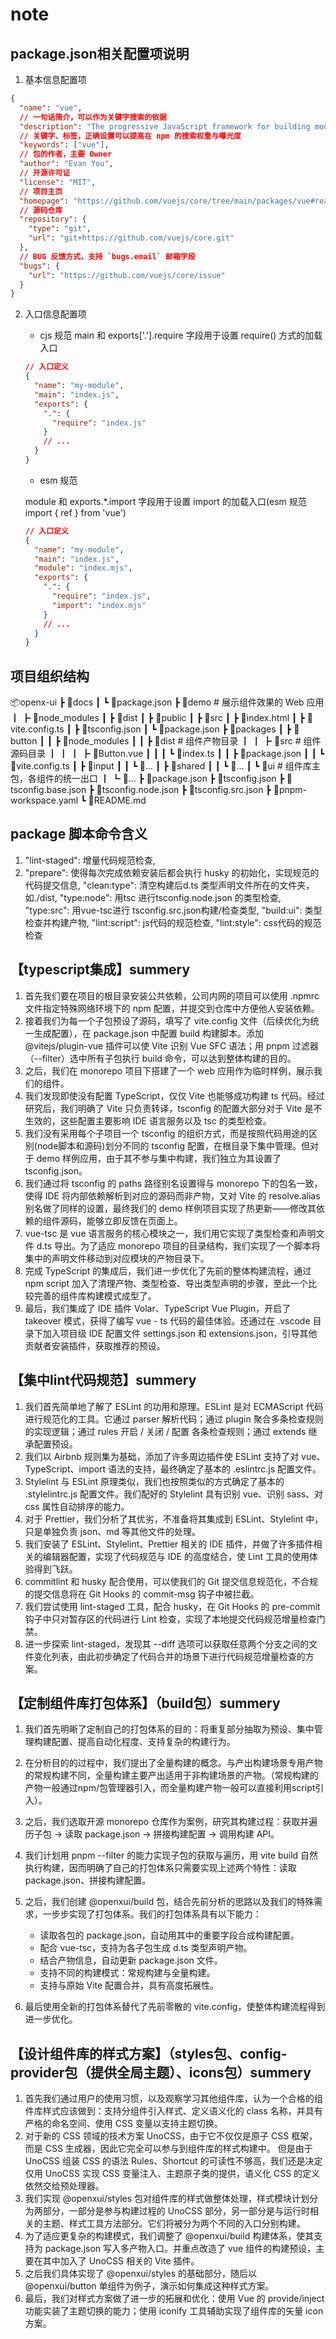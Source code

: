 # note

## package.json相关配置项说明

1.  基本信息配置项

```json
{
  "name": "vue",
  // 一句话简介，可以作为关键字搜索的依据
  "description": "The progressive JavaScript framework for building modern web UI.",
  // 关键字、标签，正确设置可以提高在 npm 的搜索权重与曝光度
  "keywords": ["vue"],
  // 包的作者，主要 Owner
  "author": "Evan You",
  // 开源许可证
  "license": "MIT",
  // 项目主页
  "homepage": "https://github.com/vuejs/core/tree/main/packages/vue#readme",
  // 源码仓库
  "repository": {
    "type": "git",
    "url": "git+https://github.com/vuejs/core.git"
  },
  // BUG 反馈方式，支持 `bugs.email` 邮箱字段
  "bugs": {
    "url": "https://github.com/vuejs/core/issue"
  }
}
```

2.  入口信息配置项

    - cjs 规范
      main 和 exports['.'].require 字段用于设置 require() 方式的加载入口

    ```json
    // 入口定义
    {
      "name": "my-module",
      "main": "index.js",
      "exports": {
        ".": {
          "require": "index.js"
        }
        // ...
      }
    }
    ```

    - esm 规范

    module 和 exports.\*.import 字段用于设置 import 的加载入口(esm 规范 import { ref } from 'vue')

    ```json
    // 入口定义
    {
      "name": "my-module",
      "main": "index.js",
      "module": "index.mjs",
      "exports": {
        ".": {
          "require": "index.js",
          "import": "index.mjs"
        }
        // ...
      }
    }
    ```

## 项目组织结构

📦openx-ui
┣ 📂docs
┃ ┗ 📜package.json
┣ 📂demo # 展示组件效果的 Web 应用
┃ ┣ 📂node_modules
┃ ┣ 📂dist
┃ ┣ 📂public
┃ ┣ 📂src
┃ ┣ 📜index.html
┃ ┣ 📜vite.config.ts
┃ ┣ 📜tsconfig.json
┃ ┗ 📜package.json
┣ 📂packages
┃ ┣ 📂button
┃ ┃ ┣ 📂node_modules
┃ ┃ ┣ 📂dist # 组件产物目录
┃ ┃ ┣ 📂src # 组件源码目录
┃ ┃ ┃ ┣ 📜Button.vue
┃ ┃ ┃ ┗ 📜index.ts
┃ ┃ ┣ 📜package.json
┃ ┃ ┗ 📜vite.config.ts
┃ ┣ 📂input
┃ ┃ ┗ 📜...
┃ ┣ 📂shared
┃ ┃ ┗ 📜...
┃ ┗ 📂ui # 组件库主包，各组件的统一出口
┃ ┗ 📜...
┣ 📜package.json
┣ 📜tsconfig.json
┣ 📜tsconfig.base.json
┣ 📜tsconfig.node.json
┣ 📜tsconfig.src.json
┣ 📜pnpm-workspace.yaml
┗ 📜README.md

## package 脚本命令含义

1. "lint-staged": 增量代码规范检查,
2. "prepare": 使得每次完成依赖安装后都会执行 husky 的初始化，实现规范的代码提交信息,
   "clean:type": 清空构建后d.ts 类型声明文件所在的文件夹，如./dist,
   "type:node": 用tsc 进行tsconfig.node.json 的类型检查,
   "type:src": 用vue-tsc进行 tsconfig.src.json构建/检查类型,
   "build:ui": 类型检查并构建产物,
   "lint:script": js代码的规范检查,
   "lint:style": css代码的规范检查

## 【typescript集成】summery

1. 首先我们要在项目的根目录安装公共依赖，公司内网的项目可以使用 .npmrc 文件指定特殊网络环境下的 npm 配置，并提交到仓库中方便他人安装依赖。
2. 接着我们为每一个子包预设了源码，填写了 vite.config 文件（后续优化为统一生成配置），在 package.json 中配置 build 构建脚本。添加 @vitejs/plugin-vue 插件可以使 Vite 识别 Vue SFC 语法；用 pnpm 过滤器（--filter）选中所有子包执行 build 命令，可以达到整体构建的目的。
3. 之后，我们在 monorepo 项目下搭建了一个 web 应用作为临时样例，展示我们的组件。
4. 我们发现即使没有配置 TypeScript，仅仅 Vite 也能够成功构建 ts 代码。经过研究后，我们明确了 Vite 只负责转译，tsconfig 的配置大部分对于 Vite 是不生效的，这些配置主要影响 IDE 语言服务以及 tsc 的类型检查。
5. 我们没有采用每个子项目一个 tsconfig 的组织方式，而是按照代码用途的区别(node脚本和源码)划分不同的 tsconfig 配置，在根目录下集中管理。但对于 demo 样例应用，由于其不参与集中构建，我们独立为其设置了 tsconfig.json。
6. 我们通过将 tsconfig 的 paths 路径别名设置得与 monorepo 下的包名一致，使得 IDE 将内部依赖解析到对应的源码而非产物，又对 Vite 的 resolve.alias 别名做了同样的设置，最终我们的 demo 样例项目实现了热更新——修改其依赖的组件源码，能够立即反馈在页面上。
7. vue-tsc 是 vue 语言服务的核心模块之一，我们用它实现了类型检查和声明文件 d.ts 导出。为了适应 monorepo 项目的目录结构，我们实现了一个脚本将集中的声明文件移动到对应模块的产物目录下。
8. 完成 TypeScript 的集成后，我们进一步优化了先前的整体构建流程，通过 npm script 加入了清理产物、类型检查、导出类型声明的步骤，至此一个比较完善的组件库构建模式成型了。
9. 最后，我们集成了 IDE 插件 Volar、TypeScript Vue Plugin，开启了 takeover 模式，获得了编写 vue - ts 代码的最佳体验。还通过在 .vscode 目录下加入项目级 IDE 配置文件 settings.json 和 extensions.json，引导其他贡献者安装插件，获取推荐的预设。

## 【集中lint代码规范】summery

1. 我们首先简单地了解了 ESLint 的功用和原理。ESLint 是对 ECMAScript 代码进行规范化的工具。它通过 parser 解析代码；通过 plugin 聚合多条检查规则的实现逻辑；通过 rules 开启 / 关闭 / 配置 各条检查规则；通过 extends 继承配置预设。
2. 我们以 Airbnb 规则集为基础，添加了许多周边插件使 ESLint 支持了对 vue、TypeScript、import 语法的支持，最终确定了基本的 .eslintrc.js 配置文件。
3. Stylelint 与 ESLint 原理类似，我们也按照类似的方式确定了基本的 .stylelintrc.js 配置文件。我们配好的 Stylelint 具有识别 vue、识别 sass、对 css 属性自动排序的能力。
4. 对于 Prettier，我们分析了其优劣，不准备将其集成到 ESLint、Stylelint 中，只是单独负责 json、md 等其他文件的处理。
5. 我们安装了 ESLint、Stylelint、Prettier 相关的 IDE 插件，并做了许多插件相关的编辑器配置，实现了代码规范与 IDE 的高度结合，使 Lint 工具的使用体验得到飞跃。
6. commitlint 和 husky 配合使用，可以使我们的 Git 提交信息规范化，不合规的提交信息将在 Git Hooks 的 commit-msg 钩子中被拦截。
7. 我们尝试使用 lint-staged 工具，配合 husky，在 Git Hooks 的 pre-commit 钩子中只对暂存区的代码进行 Lint 检查，实现了本地提交代码规范增量检查门禁。
8. 进一步探索 lint-staged，发现其 --diff 选项可以获取任意两个分支之间的文件变化列表，由此初步确定了代码合并的场景下进行代码规范增量检查的方案。

## 【定制组件库打包体系】（build包）summery

1. 我们首先明晰了定制自己的打包体系的目的：将重复部分抽取为预设、集中管理构建配置、提高自动化程度、支持复杂的构建行为。
2. 在分析目的的过程中，我们提出了全量构建的概念。与产出构建场景专用产物的常规构建不同，全量构建主要产出适用于非构建场景的产物。（常规构建的产物一般通过npm/包管理器引入，而全量构建产物一般可以直接利用script引入）。
3. 之后，我们选取开源 monorepo 仓库作为案例，研究其构建过程：获取并遍历子包 -> 读取 package.json -> 拼接构建配置 -> 调用构建 API。
4. 我们计划用 pnpm --filter 的能力实现子包的获取与遍历，用 vite build 自然执行构建，因而明确了自己的打包体系只需要实现上述两个特性：读取 package.json、拼接构建配置。
5. 之后，我们创建 @openxui/build 包，结合先前分析的思路以及我们的特殊需求，一步步实现了打包体系。我们的打包体系具有以下能力：

   - 读取各包的 package.json，自动用其中的重要字段合成构建配置。
   - 配合 vue-tsc，支持为各子包生成 d.ts 类型声明产物。
   - 结合产物信息，自动更新 package.json 文件。
   - 支持不同的构建模式：常规构建与全量构建。
   - 支持与原始 Vite 配置合并，具有高度拓展性。

6. 最后使用全新的打包体系替代了先前零散的 vite.config，使整体构建流程得到进一步优化。

## 【设计组件库的样式方案】（styles包、config-provider包（提供全局主题）、icons包）summery

1. 首先我们通过用户的使用习惯，以及观察学习其他组件库，认为一个合格的组件库样式应该做到：支持分组件引入样式、定义语义化的 class 名称，并具有严格的命名空间、使用 CSS 变量以支持主题切换。
2. 对于新的 CSS 领域的技术方案 UnoCSS，由于它不仅仅是原子 CSS 框架，而是 CSS 生成器，因此它完全可以参与到组件库的样式构建中。
   但是由于 UnoCSS 组装 CSS 的语法 Rules、Shortcut 的可读性不够高，我们还是决定仅用 UnoCSS 实现 CSS 变量注入、主题原子类的提供，语义化 CSS 的定义依然交给预处理器。
3. 我们实现 @openxui/styles 包对组件库的样式做整体处理，样式模块计划分为两部分，一部分是参与构建过程的 UnoCSS 部分，另一部分是与运行时相关的主题、样式工具方法部分。它们将被分为两个不同的入口分别构建。
4. 为了适应更复杂的构建模式，我们调整了 @openxui/build 构建体系，使其支持为 package.json 写入多产物入口。并重点改造了 vue 组件的构建预设，主要在其中加入了 UnoCSS 相关的 Vite 插件。
5. 之后我们具体实现了 @openxui/styles 的基础部分，随后以 @openxui/button 单组件为例子，演示如何集成这种样式方案。
6. 最后，我们对样式方案做了进一步的拓展和优化：使用 Vue 的 provide/inject 功能实装了主题切换的能力；使用 iconify 工具辅助实现了组件库的矢量 icon 方案。
